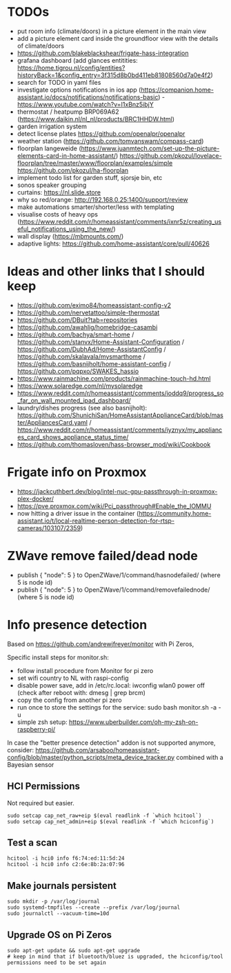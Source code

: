 # TODOs
* put room info (climate/doors) in a picture element in the main view
* add a picture element card inside the groundfloor view with the details of climate/doors
* https://github.com/blakeblackshear/frigate-hass-integration
* grafana dashboard (add glances entitities: https://home.tigrou.nl/config/entities?historyBack=1&config_entry=3f315d8b0bd411eb81808560d7a0e4f2)
* search for TODO in yaml files
* investigate options notifications in ios app (https://companion.home-assistant.io/docs/notifications/notifications-basic) - https://www.youtube.com/watch?v=I1xBnz5ibjY
* thermostat / heatpump BRP069A62 (https://www.daikin.nl/nl_nl/products/BRC1HHDW.html)
* garden irrigation system
* detect license plates https://github.com/openalpr/openalpr
* weather station (https://github.com/tomvanswam/compass-card)
* floorplan langeweide (https://www.juanmtech.com/set-up-the-picture-elements-card-in-home-assistant/) https://github.com/pkozul/lovelace-floorplan/tree/master/www/floorplan/examples/simple https://github.com/pkozul/ha-floorplan
* implement todo list for garden stuff, sjorsje bin, etc
* sonos speaker grouping
* curtains: https://nl.slide.store
* why so red/orange: http://192.168.0.25:1400/support/review
* make automations smarter/shorter/less with templating
* visualise costs of heavy ops (https://www.reddit.com/r/homeassistant/comments/ixnr5z/creating_useful_notifications_using_the_new/)
* wall display (https://mbmounts.com/)
* adaptive lights: https://github.com/home-assistant/core/pull/40626

# Ideas and other links that I should keep
* https://github.com/eximo84/homeassistant-config-v2
* https://github.com/nervetattoo/simple-thermostat
* https://github.com/DBuit?tab=repositories
* https://github.com/awahlig/homebridge-casambi
* https://github.com/bachya/smart-home / https://github.com/stanvx/Home-Assistant-Configuration / https://github.com/DubhAd/Home-AssistantConfig / https://github.com/skalavala/mysmarthome / https://github.com/basnijholt/home-assistant-config / https://github.com/pqpxo/SWAKES_hassio
* https://www.rainmachine.com/products/rainmachine-touch-hd.html
* https://www.solaredge.com/nl/mysolaredge
* https://www.reddit.com/r/homeassistant/comments/ioddq9/progress_so_far_on_wall_mounted_ipad_dashboard/
* laundry/dishes progress (see also basnijholt): https://github.com/ShunichiSan/HomeAssistantApplianceCard/blob/master/AppliancesCard.yaml / https://www.reddit.com/r/homeassistant/comments/iyznyx/my_appliances_card_shows_appliance_status_time/
* https://github.com/thomasloven/hass-browser_mod/wiki/Cookbook

# Frigate info on Proxmox
* https://jackcuthbert.dev/blog/intel-nuc-gpu-passthrough-in-proxmox-plex-docker/
* https://pve.proxmox.com/wiki/Pci_passthrough#Enable_the_IOMMU
* now hitting a driver issue in the container (https://community.home-assistant.io/t/local-realtime-person-detection-for-rtsp-cameras/103107/2359)

# ZWave remove failed/dead node
* publish { "node": 5 } to OpenZWave/1/command/hasnodefailed/ (where 5 is node id)
* publish { "node": 5 } to OpenZWave/1/command/removefailednode/ (where 5 is node id)

# Info presence detection
Based on https://github.com/andrewjfreyer/monitor with Pi Zeros, 

Specific install steps for monitor.sh:
* follow install procedure from Monitor for pi zero
* set wifi country to NL with raspi-config
* disable power save, add in /etc/rc.local: iwconfig wlan0 power off (check after reboot with: dmesg | grep brcm)
* copy the config from another pi zero
* run once to store the settings for the service: sudo bash monitor.sh -a -u
* simple zsh setup: https://www.uberbuilder.com/oh-my-zsh-on-raspberry-pi/

In case the "better presence detection" addon is not supported anymore, consider:
https://github.com/arsaboo/homeassistant-config/blob/master/python_scripts/meta_device_tracker.py
combined with a Bayesian sensor

## HCI Permissions
Not required but easier.
```
sudo setcap cap_net_raw+eip $(eval readlink -f `which hcitool`)
sudo setcap cap_net_admin+eip $(eval readlink -f `which hciconfig`)
```

## Test a scan
```
hcitool -i hci0 info f6:74:ed:11:5d:24
hcitool -i hci0 info c2:6e:8b:2a:07:96
```

## Make journals persistent
```
sudo mkdir -p /var/log/journal
sudo systemd-tmpfiles --create --prefix /var/log/journal
sudo journalctl --vacuum-time=10d
```

## Upgrade OS on Pi Zeros
```
sudo apt-get update && sudo apt-get upgrade
# keep in mind that if bluetooth/bluez is upgraded, the hciconfig/tool permissions need to be set again
```